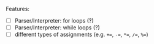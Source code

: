 Features:

- [ ] Parser/Interpreter: for loops (?)
- [ ] Parser/Interpreter: while loops (?)
- [ ] different types of assignments (e.g. `+=`, `-=`, `*=`, `/=`, `%=`)
